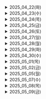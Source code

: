 <details>
<summary>2025_04_22(화)</summary>
<ol>
  <li>'Bee Careful' 기능 구체화</li>
  <li>양봉장 꿀벌 수 실태</li>
  <li>양봉업 프로세스</li>
  <li>양봉업 고충</li>
  <li>해외 레퍼런스</li>
</ol>
</details>
<details>
<summary>2025_04_23(수)</summary>
<ol>
  <li>양봉장 피해</li>
  <li>양봉장 말벌 피해</li>
  <li>말벌 요격 기능 구체화</li>
  <li>말벌 요격 기능 설계</li>
  <li>젯슨 나노, 라즈베리파이 등 하드웨어 스펙</li>
</ol>
</details>
<details>
<summary>2025_04_24(목)</summary>
<ol>
  <p>일정관리 방법</p>
  <ol>
    <li>아이젠하워</li>
    <li>만트라트</li>
    <li>뽀모도로</li>
    <li>타임박싱</li>
    <li>타임블럭</li>
    <li>focus time</li>
    <li>PARA</li>
    <li>제텔카스텐</li>
  </ol>
  <p>
    하드웨어 조사
  </p>
  <ol>
    <li>
      PMW/서보 드라이버: 별도 전원이 필요함 (5 ~ 6V)
    </li>
    <li>서보모터 스펙</li>
    <li>
      전류와 전압 개념
      <span>
        <ul>
          <li>전류(A): 전기의 흐름의 양 (파이프에 흐르는 물의 양으로 비유)</li>
          <li>전압(V): 전류의 압력 (수압으로 비유)</li>
          <li>전력(W): 전류 x 전압</li>
          <li>
            전압이나 전류가 시스템의 기대보다 과할 경우
            시스템이 손상될 수 있음.
          </li>
        </ul>
      </span>
    </li>
  </ol>
  <p>말벌 퇴치장치 구체화</p>
  <li>구상도
  <img src="images/이중혁_말벌퇴치_구상도.jpg" />
  </li>
</ol>
</details>

<details>
<summary>2025_04_25(금)</summary>
<ol>
  <p>소프트 스킬</p>
  <ol>
    <li>말 다듬어서 하기: 내가 안다고 생략하지 않기 (특히 기획 단계에서 서로 생각하는 것이 다를 수 있음)</li>
    <li>겸손하게 말하기: 배우는 사람으로서, 당신과 함께 프로젝트를 성공으로 이끌어내고 싶은 사람으로서 말하기</li>
    <li>표정 펴기</li>
    <li>역할 분배: 기여하고자 하는 사람 입장도 고려하기</li>
  </ol>
  
  <p>클라이언트 테스트</p>
  <ol>
    <li>유닛 테스트(Visual/Logic), E2E 테스트</li>
    <li>Jest vs Vitest</li>
    <li>Cypress</li>
  </ol>
</ol>
</details>

<details>
<summary>2025_04_26(토)</summary>
<ol>
  <p>대규모 분산 처리 시스템</p>
  <ol>
    <li>CV 기반 꿀벌 질병 추론이 클라우드에서 진행됨.</li>
    <li>유저가 늘어날 경우 분산 처리 시스템을 구축하기 위한 아키텍처 설계 필요</li>
  </ol>
</details>

<details>
<summary>2025_04_27(일)</summary>
<ol>
  <p>아파치 카프카</p>
  <ol>
    <li>이벤트 데이터 스트림 분산 처리 플랫폼</li>
    <li>ex, 클라이언트 냉장고 온도 데이터 처리</li>
    <li>Message Broker에서 Topic과 파티션으로 나뉘고, 메시지를 디스크에 처리</li>
    <li>Producer가 제공, Consumer가 소비 (smart consumer)</li>
    <li>클러스터링을 통해 fault tolerance(내결함성) 보장</li>
  </ol>
  <p>아파치 하둡</p>
  <ol>
    <li>빅 데이터 배치 처리 시스템</li>
    <li>ex, 하루치 로그 처리</li>
  </ol>
</details>

<details>
<summary>2025_04_28(월)</summary>
<ol>
  <p>팩트 폭행</p>
  <ol>
    <li>팩트는 팩트인가?</li>
    <li>불필요한 말</li>
    <li>팩트는 아파야 하는가?</li>
    <li>I-statement</li>
    <li>공통의 목표 환기하기</li>
    <li>상대방의 입장을 한 번 헤아리고 내 입장 말하기</li>
    <li>
      <p>버려야할 것</p>
      <ol>
        <li>사무적/기계적으로 말하는 것</li>
        <li>타인의 감정을 배려한 말투를 쓰자. 실제로 유의미한 가치이고, 신경써야한다.</li>
        <li>지난 경험으로 비관하기</li>
        <li>거들먹, 빈정거림</li>
        <li>수동적 공격성 (Passive Aggression)</li>
        <li>-> 재치있고 기가 센 것이 아닌 무례한 것, 투명하게 소통하지 못하는 것이다.</li>
        <li>염세주의. 인생에 도움이 되지 않는다!</li>
      </ol>
    </li>
  </ol>
  <p>라즈베리파이 GPIO (General-purpose input/output)</p>
  <ol>
    <li>
    <p>GND(Ground) pin: 전류 흐름에 대한 복귀 경로를 제공하여 전기 회로를 완성한다.</p>
    <span>라즈베리파이 3B GPIO 맵</span>
    <img src="images/이중혁_raspberrypi_3b+_gpio.png" /></li>
    </li>
  </ol>
</details>

<details>
<summary>2025_04_29(화)</summary>
<ol>
  <li>
    <p>라즈베리 파이 전원</p>
    <ol>
      <li>Raspberry PI 4 : 5V 3A</li>
      <li>Raspberry PI 3 : 5V 2.5A</li>
      <li>건전지 직류 홀더 활용 가능</li>
    </ol>
  </li>
  <li>
    <p>서보모터 컨트롤러 PCA9685</p>
    <ol>
      <li>SCL(Serial Clock) : I2C 통신을 위한 클럭 신호선</li>
      <li>SDA(Serial Data) : I2C 통신을 위한 데이터 신호선</li>
      <li>VCC(max 5V), V+(max 6V)</li>
      <li>16개 채널의 PWM로 구성</li>
    </ol>
  </li>
  <li>
    <p>저항 읽는 법</p>
    <span>띠가 4개일 경우</span>
    <img src="images/이중혁_저항_1.png" />
    <span>띠가 5개일 경우</span>
    <img src="images/이중혁_저항_2.png" />
  </li>
</ol>
</details>

<details>
<summary>2025_04_30(수)</summary>
  <ol>
    <li>
    <p>면접은 소개팅이다.</p>
    <ol>
      <li>서로 알아가는 자리.</li>
      <li>궁금한 건 물어보고, 스마트하게 어필하기.</li>
    </ol>
  </li>
  <li>
    <p>PWM (Pulse Width Modulation)</p>
    <p>현재 모터의 정밀 제어가 필요함.</p>
    <ol>
      <li>모터의 속도 (RPM) 제어 방식 중 하나</li>
      <li>신호를 주는 시간을 Pulse 단위로 제어하여(시간 비례 제어 방식 Time Proportional Control) 전압을 조절하는 방식</li>
      <li>Duty Cycle: 한 Pulse에서 ON신호의 비율</li>
      <li>평균 전압 = 입력 전압 x Duty Cycle</li>
      <li>ex) 10V의 전압으로 Duty Cycle 50%으로 설정하여 PWM 제어를 통한다면 5V의 평균 전압을 가진다.</li>
      <li>이외에 저항으로 제어할 수 있으나, 열 에너지 등으로 에너지 손실이 발생함.</li>
    </ol>
    <p>PID (Proportional Integral Derivative)</p>
    <ol>
      <li>PWM을 이용해 원하는 출력으로 맞춰놓았더라도, 무게가 추가되거나 입력 전압이 떨어지는 등의 변수가 있음</li>
      <li>PID 제어는 현재 상태와 목표 상태의 차이를 줄이기 위한 제어 방식</li>
      <details>
        <summary>
          현재 상태는 어떻게 측정할까?
        </summary>
        <p>
          <h3>✅ 대표적인 측정 방법</h3>
          - 제어 대상 -	측정할 항목 -	사용하는 센서/방법   <br/>
          - DC 모터 -	속도 -	엔코더 (rotary encoder), 홀 센서 <br/>
          - 로봇 팔 -	각도, 위치 - 포텐셔미터, 엔코더, IMU <br/>
          - 드론 - 자세(기울기 등) - IMU (자이로 + 가속도계) <br/>
          - 온도 제어기 - 온도 - 써미스터(thermistor), 서미스터(thermocouple) <br/>
          - 거리/위치 - 거리 - 초음파 센서, IR 센서, LIDAR <br/>
          - 전류/전압 제어 - 전류, 전압 - 전류 센서(Hall effect sensor), 분압회로
        </p>
      </details>
      <li>PID 제어는 Proportional, Integral, Derivative의 세 가지 요소로 구성됨</li>
      <li>Proportional: 현재 상태와 목표 상태의 차이를 비례적으로 줄임</li>
      <li>Integral: 과거의 오차를 누적하여 보정함</li>
      <li>Derivative: 오차의 변화 속도를 이용해 반응을 조절함 (예: 진동 억제)</li>
    </ol>
  </li>
  <li>
    <p>심도 카메라를 활용한 터렛 각도 제어</p>
    <ol>
      <li>심도 카메라와 객체 탐지 모델의 리턴값으로 객체의 x, y, z 좌표가 가능함. (https://docs.luxonis.com/hardware/platform/features/depth/)</li>
      <li>심도 카메라와 터렛의 물리적 거리가 존재할 수 밖에 없음</li>
      <li>그 차이(x, y, z)를 고정하고, 심도 카메라에서 가져온 말벌의 좌표에 더해 레이저로부터의 말벌 상대 좌표 계산</li>
      <li>피타고라스와 삼각함수를 이용해 각 Pan과 Tilt 각도 계산</li>
    </ol>
  </li>
  </ol>
</details>

<details>
<summary>2025_05_01(목)</summary>
<ol>
  <p>브라우저의 웹 페이지 랜더링 과정</p>
  <p>CRP (Critical Rendering Path)</p>
  <ol>
    <li>
      <p>HTML</p>
      <ol>
        <li>HTML token</li>
        <li>Node</li>
      </ol>
    </li>
    <li>DOM (Document Object Model)</li>
    <li>CSSOM (CSS Object Model)</li>
    <li>Render Tree (DOM + CSSOM)</li>
    <li>
      <p>Layout</p>
      <ol>
        <li>Block element</li>
        <li>viewport</li>
      </ol>
    </li>
    <li>Paint</li>
    <li>
      <p>페이지를 최적화하려면</p>
      <ol>
        <li>측정하라!</li>
        <li>큰 데이터 미루기(defer, async)</li>
        <li>요청, 응답 데이터 크기 최소화</li>
        <li>우선순위에 따라 핵심 요소를 먼저 제공하기</li>
      </ol>
    </li>
  </ol>
</ol>
</details>

<details>
<summary>2025_05_02(금)</summary>
<ol>
  <p>데일리컨텐츠</p>
  <ol>
    <li>SOLID</li>
    <li>Overengineering</li>
    <li>DRY (Don't Repeat Yourself)</li>
    <li>KISS (Keep it simple stupid)</li>
    <li>YAGNI (You ain't gonna need it)</li>
  </ol>
  <p>전자 회로 설계 시 위험 요소 (주의할점)</p>
  <ol>
    <li>
      <p>SMPS(Switching Mode Power Supply)</p>
      <p>높은 전력 입출력으로 주의를 요함.</p>
      <p>스텝 다운 컨버터 (전압강하모듈)는 허용 입력을 실제 입력의 두 배 잡고 설계해야 함. (입력이 튈 수 있음)</p>
      <p>과전류 시 축전기가 터질 수 있음.</p>
      <p>항상 접지를 연결할 것</p>
      <p>차단기가 달린 멀티탭을 사용할 것</p>
    </li>
    <li>
      <p>접지의 목적</p>
      <p>인체 감전 방지: 접지를 통해 전기 기기 외함이나 금속성 부품에 누전이 발생했을 때, 누설 전류가 대지로 빠져나가도록 하여 인체가 감전되는 것을 예방 </p>
      <p>기기 손상 방지: 접지는 전기 기기의 절연이 파괴되어 외부 금속 부분에 전류가 흐르는 지락 사고 발생 시, 누설 전류를 대지로 방출하여 기기의 손상을 막음 </p>
      <p>보호계전기의 확실한 동작 확보: 지락 사고 발생 시 보호계전기를 통해 전력 시스템을 차단할 수 있게 함 </p>
      <p>*보호계전기: 전력 시스템에 사고가 발생했을 때 이를 감지하고 신속하게 고장 부분을 차단하여 시스템의 안전을 유지하는 장치</p>
    </li>
  </ol>
  <p>케이블 규격</p>
  <ol>
    <li>
      <p>USB 2.0</p>
      <p>데이터 전송률(480Mbps), 전원 공급(최대 500mA)</p>
    </li>
    <li>
      <p>USB 3.0</p>
      <p>데이터 전송률(4.8Gbps), 전원 공급(최대 900mA)</p>
    </li>
  </ol>
  <p>라즈베리파이 협업</p>
  <ol>
    <li>
      <p>VLAN 기반 원격 SSH 설정</p>
      <p>가상사설망을 제공하는 Tailscale 서비스 사용</p>
      <p>프로젝트용 google id로 접속하고자 하는 기기의 IP를 등록하면 이미 등록된 IP들에 SSH 접속할 수 있음</p>
    </li>
    <li>
      <p>USB 3.0</p>
      <p>데이터 전송률(4.8Gbps), 전원 공급(최대 900mA)</p>
    </li>
  </ol>
  <p>라즈베리파이 헤드리스 SSH 연결</p>
  <ol>
    <li>헤드리스 SSH 연결: 라즈베리파이에서는 부팅만 하고, 모든 설정을 개발 PC에서 할 수 있음. 따라서 추가적인 IO 장치(모니터, 키보드)가 필요 없음</li>
    <li>Raspberry PI OS를 설치할 때, hostname, 초기 wifi, ssh 허용을 설정</li>
    <li>라즈베리파이에 OS가 설치된 SD 카드를 삽입하고 전원 연결</li>
    <li>부팅 시간 대기 (약 3분)</li>
    <li>같은 wifi에 연결된 pc로 hostname을 통해 ssh 접속</li>
    <li>AP에 따라 DNS에 hostname이 등록되지 않을 수 있으므로 실패 시 ip로 ssh 연결</li>
    <li>라즈베리파이의 IP는 AP 관리자로 접속하면 확인 가능함</li>
  </ol>
</ol>
</details>

<details>
<summary>2025_05_05(월)</summary>
<ol>
  <p>양봉장 답사</p>
  <ol>
    <li>
      해당 양봉장에는 말벌 피해가 없다 싶을 정도로 말벌 유인책이 효과적으로 작용하고 있다.
    </li>
    <li>대신 유인한 말벌을 죽이는 작업이 필요함</li>
    <li>질병 탐지 관련해서는 응애 문제가 가장 유효할 것이다. 다른 질병은 탐지해도 할 수 있는 것이 없고, 응애에서 파생되는 질병이기 때문</li>
    <li>실제로 1년에 수 차례(시기에 맞게) 각 벌통의 300마리 꿀벌을 표본으로 응애 검사를 진행한다.</li>
    <li>응애 검사 과정은, 채집한 300마리의 꿀벌에 슈가파우더를 뿌리고 꿀벌이 이를 청소하면서 나온 응애의 개수를 센다.</li>
    <li>꿀벌 300마리에서 나온 응애가 9마리(3%)를 넘는다면 방역 조치를 취한다.</li>
    <li>분봉 문제도 존재했다. 분봉 시기를 놓친다면 해당 벌통의 50%의 꿀벌을 잃게 되어 재산상 피해가 발생한다. -> 분봉열 탐지로 도울 수 있을 것. -> 온도 센서로 탐지 후 알림</li>
    <li>교육 문제도 존재했다. 국내에서 양질의 양봉업 정보를 얻기 힘들다는 것. 답사했던 양봉장은 사장님께서 영문학과를 전공했고 젊은 분이셨기에 해외 자료를 많이 참고한다고 하시지만, 이외 대부분의 양봉장에서는 정보 습득이 어려운 상황이라고 한다. -> RAG 기반 챗봇 가능</li>
    <li>말벌 퇴치기의 문제 - 가격이 너무 비싸다. -> 벌통 당 하나가 아닌 양봉장 공용 퇴치기로 개선할 여지가 있다.</li>
  </ol>
</ol>
</details>

<details>
<summary>2025_05_07(수)</summary>
<ol>
  <p></p>
  <ol>
    <li>
      목업 제작, 회로 연결
    </li>
    <li>
      두 전선 연결하기 <br/>
      - 피복 제거  <br/>
      - 전선 a를 전선 b에 감싸기 (돌돌 말기) <br/>
      - 전선 b의 마지막 꼬투리를 안으로 말아 전선을 양쪽으로 당겨도 빠지지 않도록 하기 <br/>
      - 절연 테이프 감기 <br/>
    </li>
    <li>
      3D펜 목업 제작. 정밀 제어가 필요한 부품 주문 (브라켓)
    </li>
  </ol>
</ol>
</details>

<details>
<summary>2025_05_08(목)</summary>
<ol>
  <p>모터 정밀 제어</p>
  <ol>
    <li>
      PCA9685 모듈을 통해 PWM 신호를 생성하여 서보모터를 제어함.
    </li>
    <li>
      서보모터에서 수신하는 Pulse Width Range에 맞게 설정: 
      servo.set_pulse_width_range(_min, _max)
    </li>
    <li>
      서보모터에서 수신하는 Frequency에 맞게 PCA9685 모듈을 설정:
      pca.frequency = 330
    </li>
  </ol>
  <p>터렛 조준 로직</p>
  <ol>
    <li>객체탐지모델로부터 객체의 x, y, z 좌표(mm)를 받음. (카메라 기준).</li>
    <li>터렛 중심축과 객체의 상대 좌표를 구함.</li>
    <li>구면좌표계를 이용하여 두 축의 각도를 계산.</li>
    <li>레이저 on/off는 라즈베리5용 gpio 라이브러리 gpiozero를 이용(python)</li>
  </ol>
</ol>
</details>

<details>
<summary>2025_05_09(금)</summary>
<ol>
  <p>임베디드</p>
  <ol>
    <li>
      <p>구조를 구현할 방안을 간과하고 있었다.</p>
      <p>자재, 도구가 부족했다.</p>
      <p>추가로 기존 구조는 수정이 필요했고, 케이스 제작을 생각하지 않고 있었다.</p>
      <p>- 기존 구조</p>
      <img src="images/이중혁_터렛_구조.jpeg" />
      <p>-> 이미지 왜곡을 최소화하기 위해, 카메라와 터렛을 가로로 배치하지 않고 세로로 배치하기로 했으며, 이를 지지하고 보호할 케이스를 제작하기로 했다.</p>
    </li>
  </ol>
  <p>프론트엔드</p>
  <ol>
    <li>
      <p>패키지 정의서</p>
      <p>패키지 정의서를 작성하고 개발을 시작하니 좀 더 상세한 설계 및 컨벤션 정의가 가능했다.</p>
      <p>개발해보니 패키지 정의서에 정의된 파일 외에도, 추가적으로 필요한 파일이나 필요 없는 파일도 있었다.</p>
    </li>
    <li>
      <p>RemixIcon</p>
      <p>패키지에서 제공하는 태그 외에도, 동적 아이콘 사용(prop을 통한 전달 등)을 위해서 CDN이 필요하다고 생각했지만 아니었다.</p>
      <p>생각해보니 remixicon 패키지에 아이콘들이 정의되어있고, 이를 node_modules에 가지고 있으니 이를 사용하면 됐다.</p>
      <p>사전 정의된 CSS를 import하는 방법을 사용할 수 있었고, webpack과 vite의 문법이 달랐다.</p>
      <p>vite: <br />
      <code>@import 'remixicon/fonts/remixicon.css';</code></p>
      <p>webpack: <br />
      <code>@import '~remixicon/fonts/remixicon.css';</code></p>
    </li>
    <li>
      <p>eslint (eslint.config.js)</p>
      <p>다른 프론트엔드 팀원과 협업하면서 많은 걸 배우고 있다.</p>
      <p>React 컴포넌트, 커스텀훅, 인터페이스, 함수, 변수 등의 네이밍 룰 정의가 가능하다. (format, suffix, etc)</p>
      <p>Typescript의 타입에 대한 룰 정의가 가능하다.</p>
      <p>다양한 경고 및 주석 스타일 정의도 가능하다.</p>
    </li>
    <li>
      <p>prettier (.prettierrc)</p>
      <p>tailwind 플러그인을 사용하여 className의 순서를 포맷팅 할 수 있다.</p>
      <code>"plugins":["prettier-plugin-tailwindcss"]</code>
    </li>
    <li>
      <p>React</p>
      <p>RouterProvider를 이용하여 라우팅 파일을 분리할 수 있다.</p>
      <code>import { RouterProvider } from 'react-router-dom';</code>
    </li>
  </ol>
</ol>
</details>

<!-- 양식
<details>
<summary>2025_05_0()</summary>
<ol>
  <p></p>
  <ol>
    <li>
    </li>
  </ol>
</ol>
</details>
-->

